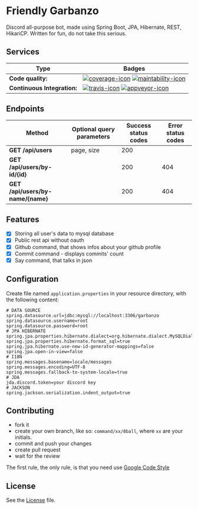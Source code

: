 # Friendly Garbanzo
Discord all-purpose bot, made using Spring Boot, JPA, Hibernate, REST, HikariCP. Written for fun, do not take this serious.

## Services
| Type                        | Badges                                                               |
| --------------------------- | -------------------------------------------------------------------- |
| **Code quality:**           | [![coverage-icon]][coverage] [![maintability-icon]][maintability]    |
| **Continuous Integration:** | [![travis-icon]][travis] [![appveyor-icon]][appveyor]                |

## Endpoints

| Method                                             | Optional query parameters      | Success status codes   | Error status codes |
| -------------------------------------------------- | --------------------------     | ---------------------  | ------------------ |                   
| **GET  /api/users**                                | page, size                     | 200                    |                    |
| **GET  /api/users/by-id/{id}**                     |                                | 200                    | 404                |
| **GET  /api/users/by-name/{name}**                 |                                | 200                    | 404                |

## Features
- [x] Storing all user's data to mysql database
- [x] Public rest api without oauth
- [x] Github command, that shows infos about your github profile
- [x] Commit command - displays commits' count
- [x] Say command, that talks in json

## Configuration
Create file named `application.properties` in your resource directory, with the following content:
```properties
# DATA SOURCE
spring.datasource.url=jdbc:mysql://localhost:3306/garbanzo
spring.datasource.username=root
spring.datasource.password=root
# JPA HIBERNATE
spring.jpa.properties.hibernate.dialect=org.hibernate.dialect.MySQLDialect
spring.jpa.properties.hibernate.format_sql=true
spring.jpa.hibernate.use-new-id-generator-mappings=false
spring.jpa.open-in-view=false
# I18N
spring.messages.basename=locale/messages
spring.messages.encoding=UTF-8
spring.messages.fallback-to-system-locale=true
# JDA
jda.discord.token=your discord key
# JACKSON
spring.jackson.serialization.indent_output=true
```

## Contributing
- fork it
- create your own branch, like so: `command/xx/8ball`, where `xx` are your initials.
- commit and push your changes
- create pull request
- wait for the review

The first rule, the only rule, is that you need use [Google Code Style][google-code-style]

## License
See the [License][license] file.

[coverage-icon]: https://coveralls.io/repos/github/bmstefanski/friendly-garbanzo/badge.svg?branch=master
[coverage]: https://coveralls.io/github/bmstefanski/friendly-garbanzo?branch=master
[maintability-icon]: https://api.codeclimate.com/v1/badges/c3999fe48e9f82826c72/maintainability
[maintability]: https://codeclimate.com/github/bmstefanski/friendly-garbanzo/maintainability
[appveyor-icon]: https://ci.appveyor.com/api/projects/status/qekeotnyecdnpr2c/branch/master?svg=true
[appveyor]: https://ci.appveyor.com/project/bmstefanski/friendly-garbanzo/branch/master
[travis-icon]: https://travis-ci.org/bmstefanski/friendly-garbanzo.svg?branch=master
[travis]: https://travis-ci.org/bmstefanski/friendly-garbanzo
[license]: https://github.com/bmstefanski/friendly-garbanzo/blob/master/LICENSE
[google-code-style]: https://github.com/google/styleguide/blob/gh-pages/intellij-java-google-style.xml
